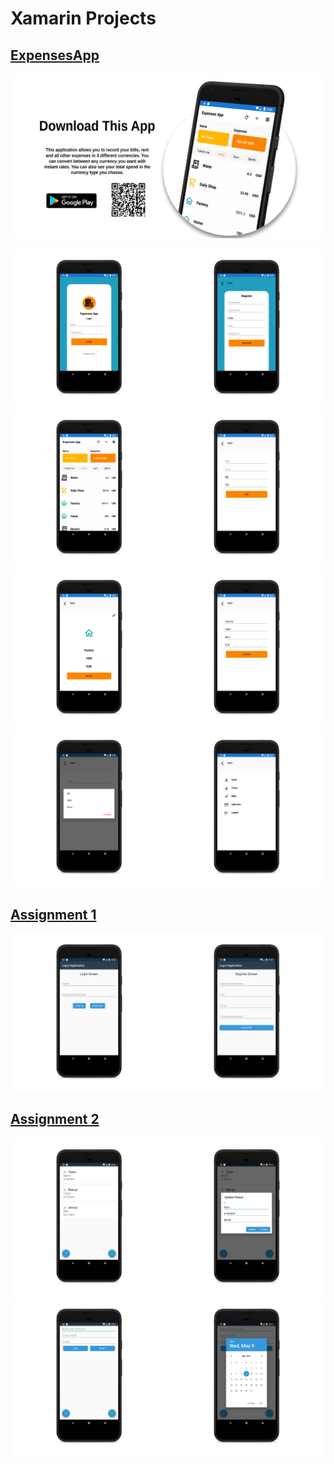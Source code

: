 # Xamarin Projects

## [ExpensesApp](https://github.com/yasintohan/Xamarin-Projects/tree/main/ExpensesApp)

[<img src = "/images/Expense-App-Banner.jpg">](https://play.google.com/store/apps/details?id=com.tohan.expensesapp)


<img src = "/images/expenses_1.png" height="50%" width="50%"><img src = "/images/expenses_2.png" height="50%" width="50%"><img src = "/images/expenses_3.png" height="50%" width="50%"><img src = "/images/expenses_4.png" height="50%" width="50%"><img src = "/images/expenses_5.png" height="50%" width="50%"><img src = "/images/expenses_6.png" height="50%" width="50%"><img src = "/images/expenses_7.png" height="50%" width="50%"><img src = "/images/expenses_8.png" height="50%" width="50%">



## [Assignment 1](https://github.com/yasintohan/Xamarin-Projects/tree/main/Assignment1)
<img src = "/images/assignment1-1.png" height="50%" width="50%"><img src = "/images/assignment1-2.png" height="50%" width="50%">

## [Assignment 2](https://github.com/yasintohan/Xamarin-Projects/tree/main/Assignment2)

<img src = "/images/assignment2-1.png" height="50%" width="50%"><img src = "/images/assignment2-2.png" height="50%" width="50%"><img src = "/images/assignment2-3.png" height="50%" width="50%"><img src = "/images/assignment2-4.png" height="50%" width="50%">
